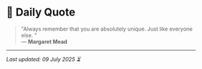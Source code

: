 # 📜 Daily Quote

> "Always remember that you are absolutely unique. Just like everyone else. "  
> — **Margaret Mead**

---

_Last updated: 09 July 2025 ⏳_

